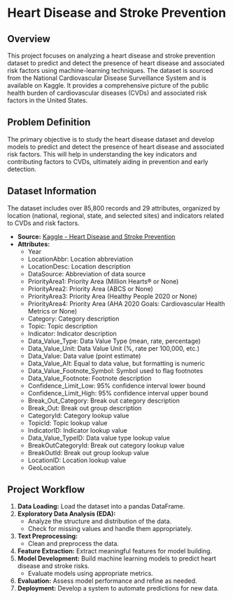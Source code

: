 # Heart Disease and Stroke Prevention

## Overview
This project focuses on analyzing a heart disease and stroke prevention dataset to predict and detect the presence of heart disease and associated risk factors using machine-learning techniques. The dataset is sourced from the National Cardiovascular Disease Surveillance System and is available on Kaggle. It provides a comprehensive picture of the public health burden of cardiovascular diseases (CVDs) and associated risk factors in the United States.

## Problem Definition
The primary objective is to study the heart disease dataset and develop models to predict and detect the presence of heart disease and associated risk factors. This will help in understanding the key indicators and contributing factors to CVDs, ultimately aiding in prevention and early detection.

## Dataset Information
The dataset includes over 85,800 records and 29 attributes, organized by location (national, regional, state, and selected sites) and indicators related to CVDs and risk factors.

- **Source:** [Kaggle - Heart Disease and Stroke Prevention](https://www.kaggle.com/mazharkarimi/heart-disease-and-stroke-prevention)
- **Attributes:**
  - Year
  - LocationAbbr: Location abbreviation
  - LocationDesc: Location description
  - DataSource: Abbreviation of data source
  - PriorityArea1: Priority Area (Million Hearts® or None)
  - PriorityArea2: Priority Area (ABCS or None)
  - PriorityArea3: Priority Area (Healthy People 2020 or None)
  - PriorityArea4: Priority Area (AHA 2020 Goals: Cardiovascular Health Metrics or None)
  - Category: Category description
  - Topic: Topic description
  - Indicator: Indicator description
  - Data_Value_Type: Data Value Type (mean, rate, percentage)
  - Data_Value_Unit: Data Value Unit (%, rate per 100,000, etc.)
  - Data_Value: Data value (point estimate)
  - Data_Value_Alt: Equal to data value, but formatting is numeric
  - Data_Value_Footnote_Symbol: Symbol used to flag footnotes
  - Data_Value_Footnote: Footnote description
  - Confidence_Limit_Low: 95% confidence interval lower bound
  - Confidence_Limit_High: 95% confidence interval upper bound
  - Break_Out_Category: Break out category description
  - Break_Out: Break out group description
  - CategoryId: Category lookup value
  - TopicId: Topic lookup value
  - IndicatorID: Indicator lookup value
  - Data_Value_TypeID: Data value type lookup value
  - BreakOutCategoryId: Break out category lookup value
  - BreakOutId: Break out group lookup value
  - LocationID: Location lookup value
  - GeoLocation

## Project Workflow
1. **Data Loading:** Load the dataset into a pandas DataFrame.
2. **Exploratory Data Analysis (EDA):** 
   - Analyze the structure and distribution of the data.
   - Check for missing values and handle them appropriately.
3. **Text Preprocessing:** 
   - Clean and preprocess the data.
4. **Feature Extraction:** Extract meaningful features for model building.
5. **Model Development:** Build machine learning models to predict heart disease and stroke risks.
   - Evaluate models using appropriate metrics.
6. **Evaluation:** Assess model performance and refine as needed.
7. **Deployment:** Develop a system to automate predictions for new data.

